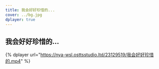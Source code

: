 ```yaml
---
title: 我会好好珍惜的...
cover: ../bg.jpg
dplayer: true
---
```


## 我会好好珍惜的...

{%  dplayer
    url="https://nya-wsl.osttsstudio.ltd/23129519/我会好好珍惜的.mp4"
%}
